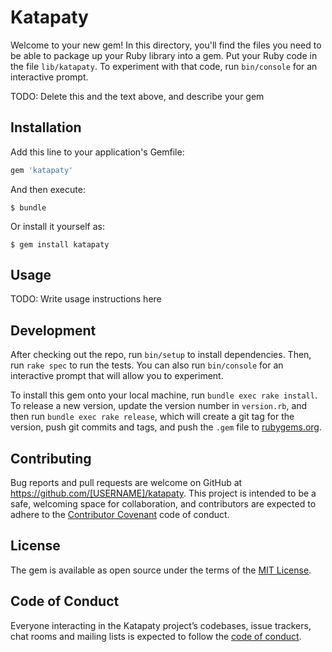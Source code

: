# Katapaty

Welcome to your new gem! In this directory, you'll find the files you need to be able to package up your Ruby library into a gem. Put your Ruby code in the file `lib/katapaty`. To experiment with that code, run `bin/console` for an interactive prompt.

TODO: Delete this and the text above, and describe your gem

## Installation

Add this line to your application's Gemfile:

```ruby
gem 'katapaty'
```

And then execute:

    $ bundle

Or install it yourself as:

    $ gem install katapaty

## Usage

TODO: Write usage instructions here

## Development

After checking out the repo, run `bin/setup` to install dependencies. Then, run `rake spec` to run the tests. You can also run `bin/console` for an interactive prompt that will allow you to experiment.

To install this gem onto your local machine, run `bundle exec rake install`. To release a new version, update the version number in `version.rb`, and then run `bundle exec rake release`, which will create a git tag for the version, push git commits and tags, and push the `.gem` file to [rubygems.org](https://rubygems.org).

## Contributing

Bug reports and pull requests are welcome on GitHub at https://github.com/[USERNAME]/katapaty. This project is intended to be a safe, welcoming space for collaboration, and contributors are expected to adhere to the [Contributor Covenant](http://contributor-covenant.org) code of conduct.

## License

The gem is available as open source under the terms of the [MIT License](https://opensource.org/licenses/MIT).

## Code of Conduct

Everyone interacting in the Katapaty project’s codebases, issue trackers, chat rooms and mailing lists is expected to follow the [code of conduct](https://github.com/[USERNAME]/katapaty/blob/master/CODE_OF_CONDUCT.md).
